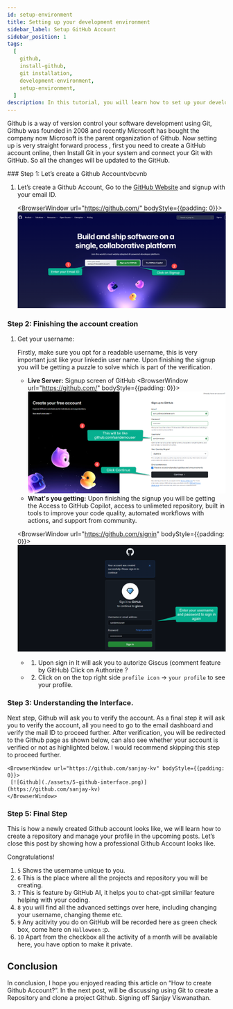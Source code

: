 ```yaml
---
id: setup-environment
title: Setting up your development environment
sidebar_label: Setup GitHub Account
sidebar_position: 1
tags:
  [
    github,
    install-github,
    git installation,
    development-environment,
    setup-environment,
  ]
description: In this tutorial, you will learn how to set up your development environment for Git And GitHub.
---
```


Github is a way of version control your software development using Git, Github was founded in 2008 and recently Microsoft has bought the company now Microsoft is the parent organization of Github. Now setting up is very straight forward process , first you need to create a GitHub account online, then Install Git in your system and connect your Git with GitHub. So all the changes will be updated to the GitHub. 

<AdsComponent />
### Step 1: Let’s create a Github Accountvbcvnb

1. Let’s create a Github Account, Go to the [GitHub Website](https://github.com/) and signup with your email ID.

    <BrowserWindow url="https://github.com/" bodyStyle={{padding: 0}}>    
     [![GitHub](./assets/3-github-account.png)](https://github.com/)
    </BrowserWindow>


### Step 2: Finishing the account creation

1. Get your username:

   Firstly, make sure you opt for a readable username, this is very important just like your linkedin user name. Upon finishing the signup you will be getting a puzzle to solve which is part of the verification. 

     - **Live Server:** Signup screen of GitHub
    <BrowserWindow url="https://github.com/" bodyStyle={{padding: 0}}>    
     [![GitHub](./assets/4-account-creation.png)](https://github.com/)
    </BrowserWindow>
        

     - **What's you getting:** Upon finishing the signup you will be getting the Access to GitHub Copilot, access to unlimeted repository, built in tools to improve your code quality, automated workflows with actions, and support from community.
          
   
    <BrowserWindow url="https://github.com/signin" bodyStyle={{padding: 0}}>    
     [![GitHub](./assets/4-github-signin.png)](https://github.com/)
    </BrowserWindow>

   - 1. Upon sign in It will ask you to autorize Giscus (comment feature by GitHub) Click on Authorize ?
   - 2. Click on on the top right side ``profile icon`` -> ``your profile`` to see your profile.

<AdsComponent />

### Step 3: Understanding the Interface.

Next step, Github will ask you to verify the account. As a final step it will ask you to verify the account, all you need to go to the email dashboard and verify the mail ID to proceed further. After verification, you will be redirected to the Github page as shown below, can also see whether your account is verified or not as highlighted below. I would recommend skipping this step to proceed further.


    <BrowserWindow url="https://github.com/sanjay-kv" bodyStyle={{padding: 0}}>    
     [![Github](./assets/5-github-interface.png)](https://github.com/sanjay-kv)
    </BrowserWindow>

   
### Step 5:  Final Step

This is how a newly created Github account looks like, we will learn how to create a repository and manage your profile in the upcoming posts. Let’s close this post by showing how a professional Github Account looks like.

Congratulations! 

1. ``5`` Shows the username unique to you.
2. ``6`` This is the place where all the projects and repository you will be creating.
3. ``7`` This is feature by GitHub AI, it helps you to chat-gpt simillar feature helping with your coding.
4. ``8`` you will find all the advanced settings over here, including changing your username, changing theme etc.
5. ``9`` Any acitivity you do on GitHub will be recorded here as green check box, come here on ``Halloween`` :p.
6. ``10`` Apart from the checkbox all the activity of a month will be available here, you have option to make it private.


<AdsComponent />

## Conclusion

In conclusion, I hope you enjoyed reading this article on “How to create Github Account?”. In the next post, will be discussing using Git to create a Repository and clone a project Github.  Signing off Sanjay Viswanathan.